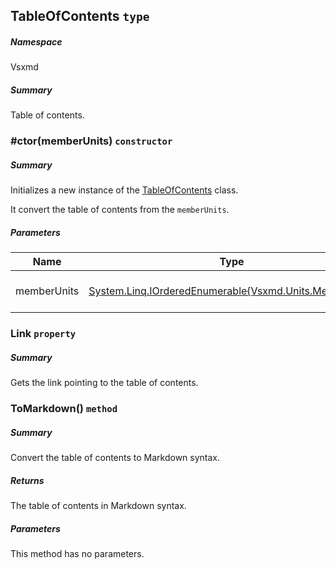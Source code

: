 <a name='T-Vsxmd-TableOfContents'></a>
## TableOfContents `type`

##### Namespace

Vsxmd

##### Summary

Table of contents.

<a name='M-Vsxmd-TableOfContents-#ctor-System-Linq-IOrderedEnumerable{Vsxmd-Units-MemberUnit}-'></a>
### #ctor(memberUnits) `constructor`

##### Summary

Initializes a new instance of the [TableOfContents](./Vsxmd/TableOfContents.md/#T-Vsxmd-TableOfContents) class.

It convert the table of contents from the `memberUnits`.

##### Parameters

| Name | Type | Description |
| ---- | ---- | ----------- |
| memberUnits | [System.Linq.IOrderedEnumerable{Vsxmd.Units.MemberUnit}](http://msdn.microsoft.com/query/dev14.query?appId=Dev14IDEF1&l=EN-US&k=k:System.Linq.IOrderedEnumerable) | The member unit list. |

<a name='P-Vsxmd-TableOfContents-Link'></a>
### Link `property`

##### Summary

Gets the link pointing to the table of contents.

<a name='M-Vsxmd-TableOfContents-ToMarkdown'></a>
### ToMarkdown() `method`

##### Summary

Convert the table of contents to Markdown syntax.

##### Returns

The table of contents in Markdown syntax.

##### Parameters

This method has no parameters.
